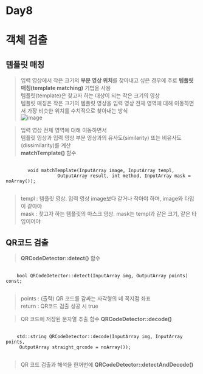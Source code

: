 Day8
===

# 객체 검출
## 템플릿 매칭
> 입력 영상에서 작은 크기의 **부분 영상 위치**를 찾아내고 싶은 경우에 주로 **템플릿 매칭(template matching)** 기법을 사용 <br>
> 템플릿(template)은 찾고자 하는 대상이 되는 작은 크기의 영상 <br>
> 템플릿 매칭은 작은 크기의 템플릿 영상을 입력 영상 전체 영역에 대해 이동하면서 가장 비슷한 위치를 수치적으로 찾아내는 방식 <br>
![image](https://github.com/god102104/openCV_Practice/assets/43011129/779ce75d-61d8-46d8-b8d6-752d87f068d5)

> 입력 영상 전체 영역에 대해 이동하면서 <br>
> 템플릿 영상과 입력 영상 부분 영상과의 유사도(similarity) 또는 비유사도(dissimilarity)를 계산 <br>
> **matchTemplate()** 함수
<pre>
  <code>
        void matchTemplate(InputArray image, InputArray templ,
                   OutputArray result, int method, InputArray mask = noArray());
  </code>
</pre>

> templ : 템플릿 영상. 입력 영상 image보다 같거나 작아야 하며, image와 타입이 같아야 <br>
> mask : 찾고자 하는 템플릿의 마스크 영상. mask는 templ과 같은 크기, 같은 타입이어야  <br>

## QR코드 검출
> **QRCodeDetector::detect()** 함수
<pre>
  <code>
    bool QRCodeDetector::detect(InputArray img, OutputArray points) const;
  </code>
</pre>
> points : (출력) QR 코드를 감싸는 사각형의 네 꼭지점 좌표 <br>
> return : QR코드 검출 성공 시 true <br>

> QR 코드에 저장된 문자열 추출 함수 **QRCodeDetector::decode()** <br>
<pre>
  <code>
    std::string QRCodeDetector::decode(InputArray img, InputArray points, 
     OutputArray straight_qrcode = noArray());    
  </code>
</pre>

> QR 코드 검출과 해석을 한꺼번에 **QRCodeDetector::detectAndDecode()** <br>
